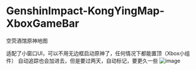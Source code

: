 # GenshinImpact-KongYingMap-XboxGameBar
空荧酒馆原神地图

适配了小窗口UI，可以不用无边框启动原神了，任何情况下都能置顶（Xbox小组件）
自动追踪也会加进去，但是要过两天，自动标记，要更久一些
![image](https://user-images.githubusercontent.com/47711102/161394351-64df59f4-9fb1-4b32-9dac-95e67a0b1f33.png)
